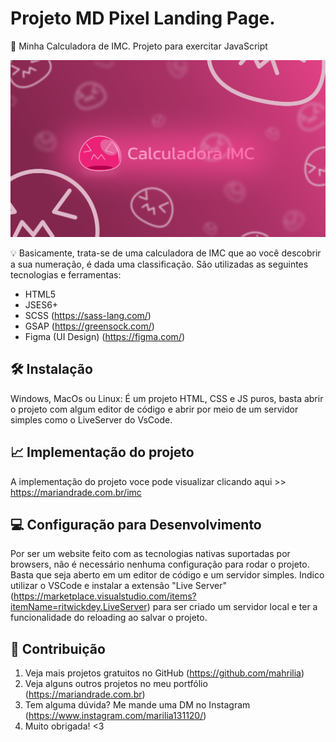 # Projeto MD Pixel Landing Page.

📜 Minha Calculadora de IMC. Projeto para exercitar JavaScript

<p align="center">
<img src="svg/cover-imc.svg" alt="Metatag Marília Andrade Moreira, está imagem é a logo da Calculadora IMC" border="0">
</p>


💡 Basicamente, trata-se de uma calculadora de IMC que ao você descobrir a sua numeração, é dada uma classificação. São
utilizadas as seguintes tecnologias e ferramentas:

* HTML5
* JSES6+
* SCSS (https://sass-lang.com/)
* GSAP (https://greensock.com/)
* Figma (UI Design) (https://figma.com/)

## 🛠 Instalação

Windows, MacOs ou Linux: É um projeto HTML, CSS e JS puros, basta abrir 
o projeto com algum editor de código e abrir por meio de um servidor simples 
como o LiveServer do VsCode.


## 📈 Implementação do projeto

A implementação do projeto voce pode visualizar clicando aqui >> https://mariandrade.com.br/imc

## 💻 Configuração para Desenvolvimento

Por ser um website feito com as tecnologias nativas suportadas por browsers, 
não é necessário nenhuma configuração para rodar o projeto. Basta que seja aberto 
em um editor de código e um servidor simples. Indico utilizar o VSCode e 
instalar a extensão "Live Server" (https://marketplace.visualstudio.com/items?itemName=ritwickdey.LiveServer) para ser criado um servidor local e ter a funcionalidade do reloading
ao salvar o projeto.

## 🚀 Contribuição

1. Veja mais projetos gratuitos no GitHub (<https://github.com/mahrilia>)
2. Veja alguns outros projetos no meu portfólio (<https://mariandrade.com.br>)
3. Tem alguma dúvida? Me mande uma DM no Instagram (<https://www.instagram.com/marilia131120/>)
4. Muito obrigada! <3